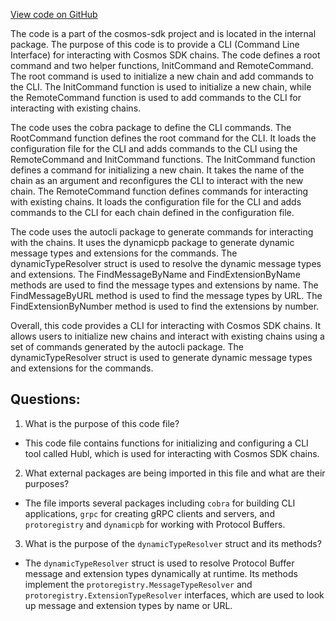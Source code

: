 [View code on GitHub](https://github.com/cosmos/cosmos-sdk/blob/main/tools/hubl/internal/remote.go)

The code is a part of the cosmos-sdk project and is located in the internal package. The purpose of this code is to provide a CLI (Command Line Interface) for interacting with Cosmos SDK chains. The code defines a root command and two helper functions, InitCommand and RemoteCommand. The root command is used to initialize a new chain and add commands to the CLI. The InitCommand function is used to initialize a new chain, while the RemoteCommand function is used to add commands to the CLI for interacting with existing chains.

The code uses the cobra package to define the CLI commands. The RootCommand function defines the root command for the CLI. It loads the configuration file for the CLI and adds commands to the CLI using the RemoteCommand and InitCommand functions. The InitCommand function defines a command for initializing a new chain. It takes the name of the chain as an argument and reconfigures the CLI to interact with the new chain. The RemoteCommand function defines commands for interacting with existing chains. It loads the configuration file for the CLI and adds commands to the CLI for each chain defined in the configuration file.

The code uses the autocli package to generate commands for interacting with the chains. It uses the dynamicpb package to generate dynamic message types and extensions for the commands. The dynamicTypeResolver struct is used to resolve the dynamic message types and extensions. The FindMessageByName and FindExtensionByName methods are used to find the message types and extensions by name. The FindMessageByURL method is used to find the message types by URL. The FindExtensionByNumber method is used to find the extensions by number.

Overall, this code provides a CLI for interacting with Cosmos SDK chains. It allows users to initialize new chains and interact with existing chains using a set of commands generated by the autocli package. The dynamicTypeResolver struct is used to generate dynamic message types and extensions for the commands.
## Questions: 
 1. What is the purpose of this code file?
- This code file contains functions for initializing and configuring a CLI tool called Hubl, which is used for interacting with Cosmos SDK chains.

2. What external packages are being imported in this file and what are their purposes?
- The file imports several packages including `cobra` for building CLI applications, `grpc` for creating gRPC clients and servers, and `protoregistry` and `dynamicpb` for working with Protocol Buffers.

3. What is the purpose of the `dynamicTypeResolver` struct and its methods?
- The `dynamicTypeResolver` struct is used to resolve Protocol Buffer message and extension types dynamically at runtime. Its methods implement the `protoregistry.MessageTypeResolver` and `protoregistry.ExtensionTypeResolver` interfaces, which are used to look up message and extension types by name or URL.